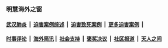 
### 明慧海外之窗

####  [武汉肺炎](indexes/365.md?t=06280301) &nbsp;|&nbsp;  [迫害案例综述](indexes/328.md?t=06280301) &nbsp;|&nbsp; [迫害致死案例](indexes/277.md?t=06280301)  &nbsp;|&nbsp; [更多迫害案例](indexes/81.md?t=06280301)  &nbsp;|&nbsp; 
####  [时事评论](indexes/19.md?t=06280301) &nbsp;|&nbsp; [海外简讯](indexes/245.md?t=06280301)&nbsp;|&nbsp;  [社会支持](indexes/140.md?t=06280301) &nbsp;|&nbsp; [褒奖决议](indexes/282.md?t=06280301) &nbsp;|&nbsp; [社区报道](indexes/91.md?t=06280301)  &nbsp;|&nbsp; [天人之间](indexes/78.md?t=06280301) 

